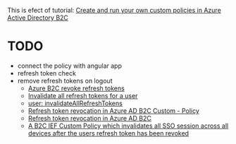 This is efect of tutorial: [Create and run your own custom policies in Azure Active Directory B2C](https://learn.microsoft.com/en-us/azure/active-directory-b2c/custom-policies-series-overview)

# TODO

- connect the policy with angular app
- refresh token check
- remove refresh tokens on logout
    - [Azure B2C revoke refresh tokens][1]
    - [Invalidate all refresh tokens for a user][2]
    - [user: invalidateAllRefreshTokens][3]
    - [Refresh token revocation in Azure AD B2C Custom    - Policy][4]
    - [Refresh token revocation in Azure AD B2C][5]
    - [A B2C IEF Custom Policy which invalidates all SSO session across all devices after the users refresh token has been revoked][6]

[1]: https://learn.microsoft.com/en-us/answers/questions/75189/azure-b2c-revoke-refresh-tokens
[2]: https://learn.microsoft.com/en-us/previous-versions/azure/ad/graph/api/users-operations#invalidate-all-refresh-tokens-for-a-user
[3]: https://learn.microsoft.com/en-us/graph/api/user-invalidateallrefreshtokens?view=graph-rest-beta&tabs=http
[4]: https://stackoverflow.com/questions/55166134/refresh-token-revocation-in-azure-ad-b2c-custom-policy
[5]: https://stackoverflow.com/questions/54887573/refresh-token-revocation-in-azure-ad-b2c
[6]: https://github.com/azure-ad-b2c/samples/tree/master/policies/revoke-sso-sessions